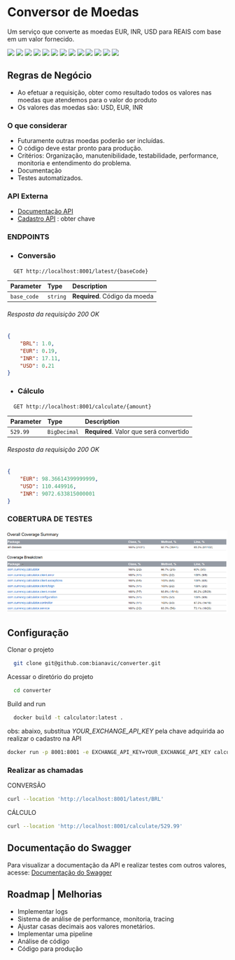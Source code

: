 # Conversor de Moedas

Um serviço que converte as moedas EUR, INR, USD para REAIS com base em um valor fornecido.

<p align="">
   <a alt="Ubuntu">
        <img src="https://img.shields.io/badge/Ubuntu-E95420?ubuntu&logoColor=white" />
    </a>
     <a alt="Java">
        <img src="https://img.shields.io/badge/Java-v17-blue.svg" />
    </a>
     <a alt="Kotlin">
        <img src="https://img.shields.io/badge/Kotlin-v1.8.22-purple.svg" />
    </a>
    <a alt="Spring Boot">
        <img src="https://img.shields.io/badge/Spring_Boot-3.1.1-F2F4F9?logo=spring-boot" />
    </a>
    <a alt="Gradle">
        <img src="https://img.shields.io/badge/Gradle-v7.2-lightgreen.svg" />
    </a>
    <a alt="OpenFeign">
        <img src="https://img.shields.io/badge/OpenFeign-darkblue.svg" />
    </a>
    <a alt="JUnit">
        <img src="https://img.shields.io/badge/Junit-5-25A162?logoColor=white" />
    </a>
    <a alt="Wiremock">
        <img src="https://img.shields.io/badge/Wiremock-2.35.0-&logoColor=blue" />
    </a>
    <a alt="Mockk">
        <img src="https://img.shields.io/badge/Mockk-1.13.5-darkblue.svg" />
    </a>
    <a alt="Mockito">
        <img src="https://img.shields.io/badge/Mockito-5.2.0-darkblue.svg" />
    </a>
    <a alt="Docker">
        <img src="https://img.shields.io/badge/Docker-24.0.4-2CA5E0?logoColor=white" />
    </a>
    <a alt="Swagger">
        <img src="https://img.shields.io/badge/Swagger-85EA2D?logoColor=white" />
    </a>
   <a alt="JaCoCo">
        <img src="https://img.shields.io/badge/Jacoco-0.8.8-&logoColor=darkblue.svg" />
    </a>
</p>

## Regras de Negócio

- Ao efetuar a requisição, obter como resultado todos os valores nas moedas que atendemos para o valor do produto
- Os valores das moedas são: USD, EUR, INR

### O que considerar

- Futuramente outras moedas poderão ser incluídas.
- O código deve estar pronto para produção.
- Critérios: Organização, manutenibilidade, testabilidade, performance, monitoria e entendimento do problema.
- Documentação
- Testes automatizados.

 
### API Externa

- [Documentação API](https://www.exchangerate-api.com/docs/overview)
- [Cadastro API](https://app.exchangerate-api.com/sign-up) : obter chave

### ENDPOINTS


* ### Conversão

```http
  GET http://localhost:8001/latest/{baseCode}
```

| Parameter | Type     | Description                   |
| :-------- | :------- |:------------------------------|
| `base_code`      | `string` | **Required**. Código da moeda |

###### Resposta da requisição 200 OK

``` json
{
    "BRL": 1.0,
    "EUR": 0.19,
    "INR": 17.11,
    "USD": 0.21
}
```

* ### Cálculo

```http
  GET http://localhost:8001/calculate/{amount}
```

| Parameter | Type     | Description                       |
| :-------- | :------- | :-------------------------------- |
| `529.99`      | `BigDecimal` | **Required**. Valor que será convertido|


###### Resposta da requisição 200 OK

``` json
{
    "EUR": 98.36614399999999,
    "USD": 110.449916,
    "INR": 9072.633815000001
}
```

### COBERTURA DE TESTES
![Alt text](assets/jacoco.png?raw=true "Teste de cobertura")

## Configuração

Clonar o projeto

```bash
  git clone git@github.com:bianavic/converter.git
```

Acessar o diretório do projeto

```bash
  cd converter
```

Build and run

```bash
  docker build -t calculator:latest .
```
obs: abaixo, substitua *YOUR_EXCHANGE_API_KEY* pela chave adquirida ao realizar o cadastro na API

```bash
docker run -p 8001:8001 -e EXCHANGE_API_KEY=YOUR_EXCHANGE_API_KEY calculator
```
### Realizar as chamadas

CONVERSÃO
```bash
curl --location 'http://localhost:8001/latest/BRL'
```

CÁLCULO
```bash
curl --location 'http://localhost:8001/calculate/529.99'
```

## Documentação do Swagger
Para visualizar a documentação da API e realizar testes com outros valores, acesse: [Documentação do Swagger](http://localhost:8001/swagger-ui/index.html#/)

## Roadmap | Melhorias
- Implementar logs
- Sistema de análise de performance, monitoria, tracing
- Ajustar casas decimais aos valores monetários.
- Implementar uma pipeline
- Análise de código
- Código para produção